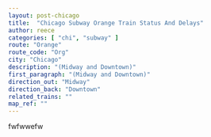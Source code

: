 ```yaml
---
layout: post-chicago
title:  "Chicago Subway Orange Train Status And Delays"
author: reece
categories: [ "chi", "subway" ]
route: "Orange"
route_code: "Org"
city: "Chicago"
description: "(Midway and Downtown)"
first_paragraph: "(Midway and Downtown)"
direction_out: "Midway"
direction_back: "Downtown"
related_trains: ""
map_ref: ""
---
```


fwfwwefw
